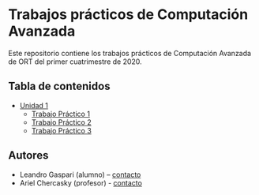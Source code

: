 # Trabajos prácticos de Computación Avanzada

Este repositorio contiene los trabajos prácticos de Computación Avanzada de ORT del primer cuatrimestre de 2020.

## Tabla de contenidos

- [Unidad 1](./Unidad-1)
  - [Trabajo Práctico 1](./Unidad-1/01-TP-ManejoDeArchivosSync)
  - [Trabajo Práctico 2](./Unidad-1/02-TP-ApareoConActualizacion)
  - [Trabajo Práctico 3](./Unidad-1/03-TP-ManejoDeArchivosAsync)

## Autores

- Leandro Gaspari (alumno) – [contacto](mailto:leandro.ezequiel.gaspari@gmail.com)
- Ariel Chercasky (profesor) - [contacto](mailto:ariel.chercasky@gmail.com)
